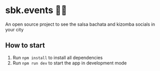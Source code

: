 # sbk.events 💃🕺
An open source project to see the salsa bachata and kizomba socials in your city

## How to start
1. Run `npm install` to install all dependencies
2. Run `npm run dev` to start the app in development mode
